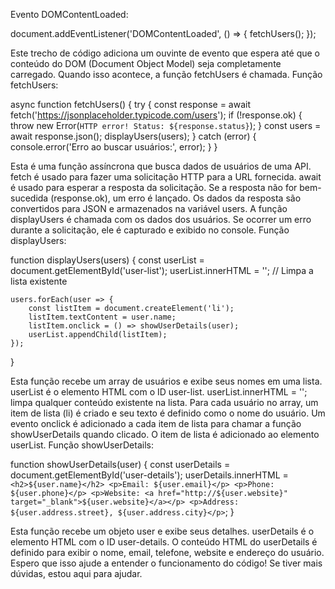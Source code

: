 Evento DOMContentLoaded:


document.addEventListener('DOMContentLoaded', () => {
    fetchUsers();
});


Este trecho de código adiciona um ouvinte de evento que espera até que o conteúdo do DOM (Document Object Model) seja completamente carregado. Quando isso acontece, a função fetchUsers é chamada.
Função fetchUsers:

async function fetchUsers() {
    try {
        const response = await fetch('https://jsonplaceholder.typicode.com/users');
        if (!response.ok) {
            throw new Error(`HTTP error! Status: ${response.status}`);
        }
        const users = await response.json();
        displayUsers(users);
    } catch (error) {
        console.error('Erro ao buscar usuários:', error);
    }
}


Esta é uma função assíncrona que busca dados de usuários de uma API.
fetch é usado para fazer uma solicitação HTTP para a URL fornecida.
await é usado para esperar a resposta da solicitação.
Se a resposta não for bem-sucedida (response.ok), um erro é lançado.
Os dados da resposta são convertidos para JSON e armazenados na variável users.
A função displayUsers é chamada com os dados dos usuários.
Se ocorrer um erro durante a solicitação, ele é capturado e exibido no console.
Função displayUsers:

function displayUsers(users) {
    const userList = document.getElementById('user-list');
    userList.innerHTML = ''; // Limpa a lista existente

    users.forEach(user => {
        const listItem = document.createElement('li');
        listItem.textContent = user.name;
        listItem.onclick = () => showUserDetails(user);
        userList.appendChild(listItem);
    });
}


Esta função recebe um array de usuários e exibe seus nomes em uma lista.
userList é o elemento HTML com o ID user-list.
userList.innerHTML = ''; limpa qualquer conteúdo existente na lista.
Para cada usuário no array, um item de lista (li) é criado e seu texto é definido como o nome do usuário.
Um evento onclick é adicionado a cada item de lista para chamar a função showUserDetails quando clicado.
O item de lista é adicionado ao elemento userList.
Função showUserDetails:

function showUserDetails(user) {
    const userDetails = document.getElementById('user-details');
    userDetails.innerHTML = `
        <h2>${user.name}</h2>
        <p>Email: ${user.email}</p>
        <p>Phone: ${user.phone}</p>
        <p>Website: <a href="http://${user.website}" target="_blank">${user.website}</a></p>
        <p>Address: ${user.address.street}, ${user.address.city}</p>
    `;
}


Esta função recebe um objeto user e exibe seus detalhes.
userDetails é o elemento HTML com o ID user-details.
O conteúdo HTML do userDetails é definido para exibir o nome, email, telefone, website e endereço do usuário.
Espero que isso ajude a entender o funcionamento do código! Se tiver mais dúvidas, estou aqui para ajudar.